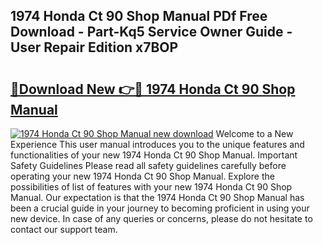 ## 1974 Honda Ct 90 Shop Manual PDf Free Download - Part-Kq5 Service Owner Guide - User Repair Edition x7BOP

# <h2><a href="http://bc74082.oget.top/?id=1974+Honda+Ct+90+Shop+Manual">🔗Download New 👉🔴 1974 Honda Ct 90 Shop Manual</a></h2>

[![1974 Honda Ct 90 Shop Manual new download](https://i.imgur.com/5g1atiW.png)](http://bc74082.oget.top/?id=1974+Honda+Ct+90+Shop+Manual)
Welcome to a New Experience This user manual introduces you to the unique features and functionalities of your new 1974 Honda Ct 90 Shop Manual. Important Safety Guidelines Please read all safety guidelines carefully before operating your new 1974 Honda Ct 90 Shop Manual. Explore the possibilities of list of features with your new 1974 Honda Ct 90 Shop Manual. Our expectation is that the 1974 Honda Ct 90 Shop Manual has been a crucial guide in your journey to becoming proficient in using your new device. In case of any queries or concerns, please do not hesitate to contact our support team.
